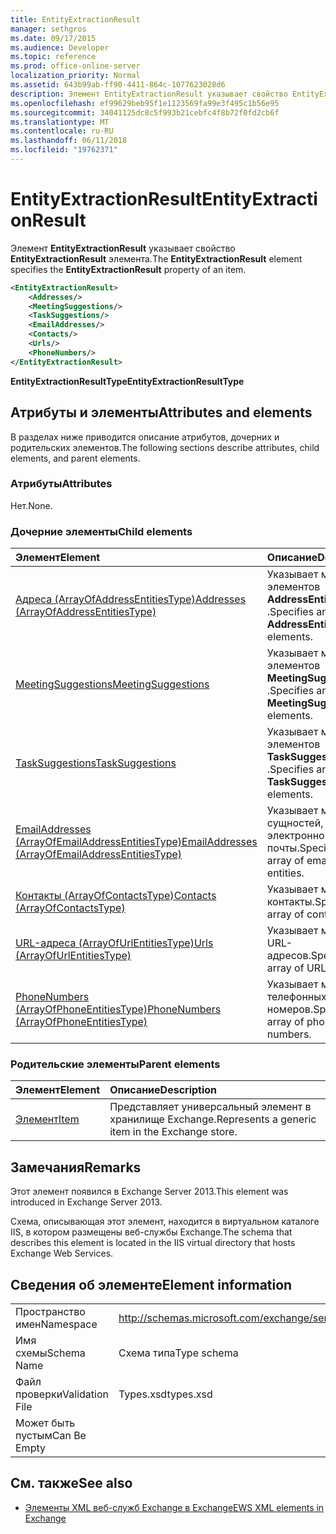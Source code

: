 ```yaml
---
title: EntityExtractionResult
manager: sethgros
ms.date: 09/17/2015
ms.audience: Developer
ms.topic: reference
ms.prod: office-online-server
localization_priority: Normal
ms.assetid: 643b99ab-ff90-4411-864c-1077623028d6
description: Элемент EntityExtractionResult указывает свойство EntityExtractionResult элемента.
ms.openlocfilehash: ef99629beb95f1e1123569fa99e3f495c1b56e95
ms.sourcegitcommit: 34041125dc8c5f993b21cebfc4f8b72f0fd2cb6f
ms.translationtype: MT
ms.contentlocale: ru-RU
ms.lasthandoff: 06/11/2018
ms.locfileid: "19762371"
---
```

# <a name="entityextractionresult"></a><span data-ttu-id="4cfe1-103">EntityExtractionResult</span><span class="sxs-lookup"><span data-stu-id="4cfe1-103">EntityExtractionResult</span></span>

<span data-ttu-id="4cfe1-104">Элемент **EntityExtractionResult** указывает свойство **EntityExtractionResult** элемента.</span><span class="sxs-lookup"><span data-stu-id="4cfe1-104">The **EntityExtractionResult** element specifies the **EntityExtractionResult** property of an item.</span></span> 
  
```XML
<EntityExtractionResult>
    <Addresses/>
    <MeetingSuggestions/>
    <TaskSuggestions/>
    <EmailAddresses/>
    <Contacts/>
    <Urls/>
    <PhoneNumbers/>
</EntityExtractionResult>
```

 <span data-ttu-id="4cfe1-105">**EntityExtractionResultType**</span><span class="sxs-lookup"><span data-stu-id="4cfe1-105">**EntityExtractionResultType**</span></span>
## <a name="attributes-and-elements"></a><span data-ttu-id="4cfe1-106">Атрибуты и элементы</span><span class="sxs-lookup"><span data-stu-id="4cfe1-106">Attributes and elements</span></span>

<span data-ttu-id="4cfe1-107">В разделах ниже приводится описание атрибутов, дочерних и родительских элементов.</span><span class="sxs-lookup"><span data-stu-id="4cfe1-107">The following sections describe attributes, child elements, and parent elements.</span></span>
  
### <a name="attributes"></a><span data-ttu-id="4cfe1-108">Атрибуты</span><span class="sxs-lookup"><span data-stu-id="4cfe1-108">Attributes</span></span>

<span data-ttu-id="4cfe1-109">Нет.</span><span class="sxs-lookup"><span data-stu-id="4cfe1-109">None.</span></span>
  
### <a name="child-elements"></a><span data-ttu-id="4cfe1-110">Дочерние элементы</span><span class="sxs-lookup"><span data-stu-id="4cfe1-110">Child elements</span></span>

|<span data-ttu-id="4cfe1-111">**Элемент**</span><span class="sxs-lookup"><span data-stu-id="4cfe1-111">**Element**</span></span>|<span data-ttu-id="4cfe1-112">**Описание**</span><span class="sxs-lookup"><span data-stu-id="4cfe1-112">**Description**</span></span>|
|:-----|:-----|
|[<span data-ttu-id="4cfe1-113">Адреса (ArrayOfAddressEntitiesType)</span><span class="sxs-lookup"><span data-stu-id="4cfe1-113">Addresses (ArrayOfAddressEntitiesType)</span></span>](addresses-arrayofaddressentitiestype.md) <br/> |<span data-ttu-id="4cfe1-114">Указывает массив элементов **AddressEntity** .</span><span class="sxs-lookup"><span data-stu-id="4cfe1-114">Specifies an array of **AddressEntity** elements.</span></span>  <br/> |
|[<span data-ttu-id="4cfe1-115">MeetingSuggestions</span><span class="sxs-lookup"><span data-stu-id="4cfe1-115">MeetingSuggestions</span></span>](meetingsuggestions.md) <br/> |<span data-ttu-id="4cfe1-116">Указывает массив элементов **MeetingSuggestion** .</span><span class="sxs-lookup"><span data-stu-id="4cfe1-116">Specifies an array of **MeetingSuggestion** elements.</span></span>  <br/> |
|[<span data-ttu-id="4cfe1-117">TaskSuggestions</span><span class="sxs-lookup"><span data-stu-id="4cfe1-117">TaskSuggestions</span></span>](tasksuggestions.md) <br/> |<span data-ttu-id="4cfe1-118">Указывает массив элементов **TaskSuggestion** .</span><span class="sxs-lookup"><span data-stu-id="4cfe1-118">Specifies an array of **TaskSuggestion** elements.</span></span>  <br/> |
|[<span data-ttu-id="4cfe1-119">EmailAddresses (ArrayOfEmailAddressEntitiesType)</span><span class="sxs-lookup"><span data-stu-id="4cfe1-119">EmailAddresses (ArrayOfEmailAddressEntitiesType)</span></span>](emailaddresses-arrayofemailaddressentitiestype.md) <br/> |<span data-ttu-id="4cfe1-120">Указывает массив сущностей, адрес электронной почты.</span><span class="sxs-lookup"><span data-stu-id="4cfe1-120">Specifies an array of email address entities.</span></span>  <br/> |
|[<span data-ttu-id="4cfe1-121">Контакты (ArrayOfContactsType)</span><span class="sxs-lookup"><span data-stu-id="4cfe1-121">Contacts (ArrayOfContactsType)</span></span>](contacts-arrayofcontactstype.md) <br/> |<span data-ttu-id="4cfe1-122">Указывает массив контакты.</span><span class="sxs-lookup"><span data-stu-id="4cfe1-122">Specifies an array of contacts.</span></span>  <br/> |
|[<span data-ttu-id="4cfe1-123">URL-адреса (ArrayOfUrlEntitiesType)</span><span class="sxs-lookup"><span data-stu-id="4cfe1-123">Urls (ArrayOfUrlEntitiesType)</span></span>](urls-arrayofurlentitiestype.md) <br/> |<span data-ttu-id="4cfe1-124">Указывает массив URL-адресов.</span><span class="sxs-lookup"><span data-stu-id="4cfe1-124">Specifies an array of URLs.</span></span>  <br/> |
|[<span data-ttu-id="4cfe1-125">PhoneNumbers (ArrayOfPhoneEntitiesType)</span><span class="sxs-lookup"><span data-stu-id="4cfe1-125">PhoneNumbers (ArrayOfPhoneEntitiesType)</span></span>](phonenumbers-arrayofphoneentitiestype.md) <br/> |<span data-ttu-id="4cfe1-126">Указывает массив телефонных номеров.</span><span class="sxs-lookup"><span data-stu-id="4cfe1-126">Specifies an array of phone numbers.</span></span>  <br/> |
   
### <a name="parent-elements"></a><span data-ttu-id="4cfe1-127">Родительские элементы</span><span class="sxs-lookup"><span data-stu-id="4cfe1-127">Parent elements</span></span>

|<span data-ttu-id="4cfe1-128">**Элемент**</span><span class="sxs-lookup"><span data-stu-id="4cfe1-128">**Element**</span></span>|<span data-ttu-id="4cfe1-129">**Описание**</span><span class="sxs-lookup"><span data-stu-id="4cfe1-129">**Description**</span></span>|
|:-----|:-----|
|[<span data-ttu-id="4cfe1-130">Элемент</span><span class="sxs-lookup"><span data-stu-id="4cfe1-130">Item</span></span>](item.md) <br/> |<span data-ttu-id="4cfe1-131">Представляет универсальный элемент в хранилище Exchange.</span><span class="sxs-lookup"><span data-stu-id="4cfe1-131">Represents a generic item in the Exchange store.</span></span>  <br/> |
   
## <a name="remarks"></a><span data-ttu-id="4cfe1-132">Замечания</span><span class="sxs-lookup"><span data-stu-id="4cfe1-132">Remarks</span></span>

<span data-ttu-id="4cfe1-133">Этот элемент появился в Exchange Server 2013.</span><span class="sxs-lookup"><span data-stu-id="4cfe1-133">This element was introduced in Exchange Server 2013.</span></span>
  
<span data-ttu-id="4cfe1-134">Схема, описывающая этот элемент, находится в виртуальном каталоге IIS, в котором размещены веб-службы Exchange.</span><span class="sxs-lookup"><span data-stu-id="4cfe1-134">The schema that describes this element is located in the IIS virtual directory that hosts Exchange Web Services.</span></span>
  
## <a name="element-information"></a><span data-ttu-id="4cfe1-135">Сведения об элементе</span><span class="sxs-lookup"><span data-stu-id="4cfe1-135">Element information</span></span>

|||
|:-----|:-----|
|<span data-ttu-id="4cfe1-136">Пространство имен</span><span class="sxs-lookup"><span data-stu-id="4cfe1-136">Namespace</span></span>  <br/> |http://schemas.microsoft.com/exchange/services/2006/types  <br/> |
|<span data-ttu-id="4cfe1-137">Имя схемы</span><span class="sxs-lookup"><span data-stu-id="4cfe1-137">Schema Name</span></span>  <br/> |<span data-ttu-id="4cfe1-138">Схема типа</span><span class="sxs-lookup"><span data-stu-id="4cfe1-138">Type schema</span></span>  <br/> |
|<span data-ttu-id="4cfe1-139">Файл проверки</span><span class="sxs-lookup"><span data-stu-id="4cfe1-139">Validation File</span></span>  <br/> |<span data-ttu-id="4cfe1-140">Types.xsd</span><span class="sxs-lookup"><span data-stu-id="4cfe1-140">types.xsd</span></span>  <br/> |
|<span data-ttu-id="4cfe1-141">Может быть пустым</span><span class="sxs-lookup"><span data-stu-id="4cfe1-141">Can Be Empty</span></span>  <br/> ||
   
## <a name="see-also"></a><span data-ttu-id="4cfe1-142">См. также</span><span class="sxs-lookup"><span data-stu-id="4cfe1-142">See also</span></span>



- [<span data-ttu-id="4cfe1-143">Элементы XML веб-служб Exchange в Exchange</span><span class="sxs-lookup"><span data-stu-id="4cfe1-143">EWS XML elements in Exchange</span></span>](ews-xml-elements-in-exchange.md)

